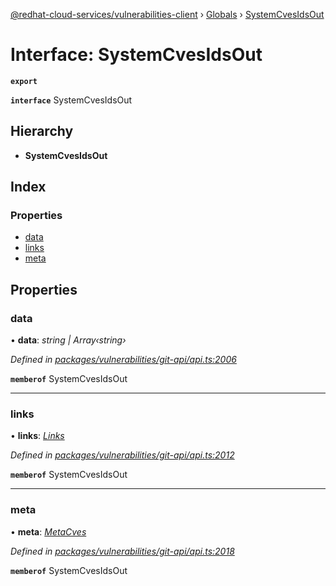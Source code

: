 [@redhat-cloud-services/vulnerabilities-client](../README.md) › [Globals](../globals.md) › [SystemCvesIdsOut](systemcvesidsout.md)

# Interface: SystemCvesIdsOut

**`export`** 

**`interface`** SystemCvesIdsOut

## Hierarchy

* **SystemCvesIdsOut**

## Index

### Properties

* [data](systemcvesidsout.md#data)
* [links](systemcvesidsout.md#links)
* [meta](systemcvesidsout.md#meta)

## Properties

###  data

• **data**: *string | Array‹string›*

*Defined in [packages/vulnerabilities/git-api/api.ts:2006](https://github.com/RedHatInsights/javascript-clients/blob/master/packages/vulnerabilities/git-api/api.ts#L2006)*

**`memberof`** SystemCvesIdsOut

___

###  links

• **links**: *[Links](links.md)*

*Defined in [packages/vulnerabilities/git-api/api.ts:2012](https://github.com/RedHatInsights/javascript-clients/blob/master/packages/vulnerabilities/git-api/api.ts#L2012)*

**`memberof`** SystemCvesIdsOut

___

###  meta

• **meta**: *[MetaCves](metacves.md)*

*Defined in [packages/vulnerabilities/git-api/api.ts:2018](https://github.com/RedHatInsights/javascript-clients/blob/master/packages/vulnerabilities/git-api/api.ts#L2018)*

**`memberof`** SystemCvesIdsOut

